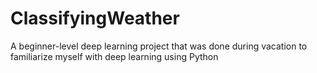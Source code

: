 # ClassifyingWeather
A beginner-level deep learning project that was done during vacation to familiarize myself with deep learning using Python
